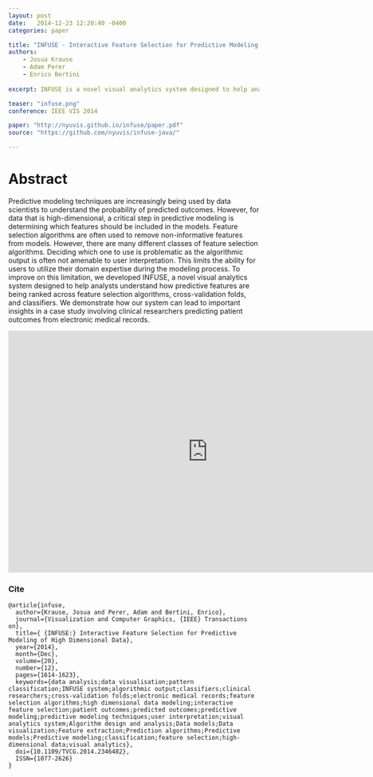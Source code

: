 ```yaml
---
layout: post
date:   2014-12-23 12:20:40 -0400
categories: paper

title: "INFUSE - Interactive Feature Selection for Predictive Modeling of High Dimensional Data"
authors:
    - Josua Krause
    - Adam Perer
    - Enrico Bertini
    
excerpt: INFUSE is a novel visual analytics system designed to help analysts understand how predictive features are being ranked across feature selection algorithms, cross-validation folds, and classifiers.

teaser: "infuse.png"
conference: IEEE VIS 2014

paper: "http://nyuvis.github.io/infuse/paper.pdf"
source: "https://github.com/nyuvis/infuse-java/"

---
```

# Abstract

Predictive modeling techniques are increasingly being used by data scientists to understand the probability of predicted outcomes. However, for data that is high-dimensional, a critical step in predictive modeling is determining which features should be included in the models. Feature selection algorithms are often used to remove non-informative features from models. However, there are many different classes of feature selection algorithms. Deciding which one to use is problematic as the algorithmic output is often not amenable to user interpretation. This limits the ability for users to utilize their domain expertise during the modeling process. To improve on this limitation, we developed INFUSE, a novel visual analytics system designed to help analysts understand how predictive features are being ranked across feature selection algorithms, cross-validation folds, and classifiers. We demonstrate how our system can lead to important insights in a case study involving clinical researchers predicting patient outcomes from electronic medical records.

<div style="text-align: center; margin-bottom: 20px">
<iframe src="https://player.vimeo.com/video/114366032?title=0&byline=0&portrait=0" width="800" height="486" frameborder="0" webkitallowfullscreen mozallowfullscreen allowfullscreen></iframe>
</div>

### Cite

```
@article{infuse,
  author={Krause, Josua and Perer, Adam and Bertini, Enrico},
  journal={Visualization and Computer Graphics, {IEEE} Transactions on},
  title={ {INFUSE:} Interactive Feature Selection for Predictive Modeling of High Dimensional Data},
  year={2014},
  month={Dec},
  volume={20},
  number={12},
  pages={1614-1623},
  keywords={data analysis;data visualisation;pattern classification;INFUSE system;algorithmic output;classifiers;clinical researchers;cross-validation folds;electronic medical records;feature selection algorithms;high dimensional data modeling;interactive feature selection;patient outcomes;predicted outcomes;predictive modeling;predictive modeling techniques;user interpretation;visual analytics system;Algorithm design and analysis;Data models;Data visualization;Feature extraction;Prediction algorithms;Predictive models;Predictive modeling;classification;feature selection;high-dimensional data;visual analytics},
  doi={10.1109/TVCG.2014.2346482},
  ISSN={1077-2626}
}
```
